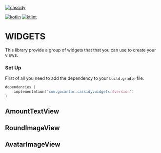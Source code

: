 [![cassidy](https://img.shields.io/badge/version-0.1.0-blue?style=flat-square)](https://github.com/gocantar/cassidy)

[![kotlin](https://img.shields.io/badge/code-Kotlin-blueviolet?style=flat-square)](https://kotlinlang.org/docs/reference/android-overview.html)
[![ktlint](https://img.shields.io/badge/code%20style-%E2%9D%A4-FF4081.svg?style=flat-square)](https://ktlint.github.io)

# WIDGETS
This library provide a group of widgets that that you can use to create your views.

### Set Up
First of all you need to add the dependency to your `build.gradle` file.
```kotlin
dependencies {
    implementation("com.gocantar.cassidy:widgets:$version")
}
```

## AmountTextView

## RoundImageView

## AvatarImageView